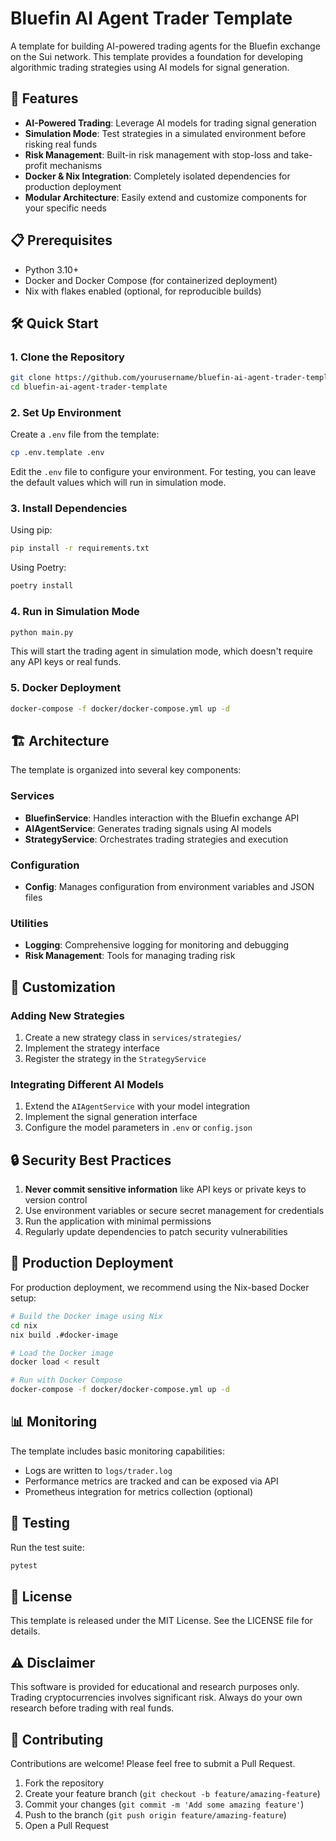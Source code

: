 # Bluefin AI Agent Trader Template

A template for building AI-powered trading agents for the Bluefin exchange on the Sui network. This template provides a foundation for developing algorithmic trading strategies using AI models for signal generation.

## 🚀 Features

- **AI-Powered Trading**: Leverage AI models for trading signal generation
- **Simulation Mode**: Test strategies in a simulated environment before risking real funds
- **Risk Management**: Built-in risk management with stop-loss and take-profit mechanisms
- **Docker & Nix Integration**: Completely isolated dependencies for production deployment
- **Modular Architecture**: Easily extend and customize components for your specific needs

## 📋 Prerequisites

- Python 3.10+
- Docker and Docker Compose (for containerized deployment)
- Nix with flakes enabled (optional, for reproducible builds)

## 🛠️ Quick Start

### 1. Clone the Repository

```bash
git clone https://github.com/yourusername/bluefin-ai-agent-trader-template.git
cd bluefin-ai-agent-trader-template
```

### 2. Set Up Environment

Create a `.env` file from the template:

```bash
cp .env.template .env
```

Edit the `.env` file to configure your environment. For testing, you can leave the default values which will run in simulation mode.

### 3. Install Dependencies

Using pip:

```bash
pip install -r requirements.txt
```

Using Poetry:

```bash
poetry install
```

### 4. Run in Simulation Mode

```bash
python main.py
```

This will start the trading agent in simulation mode, which doesn't require any API keys or real funds.

### 5. Docker Deployment

```bash
docker-compose -f docker/docker-compose.yml up -d
```

## 🏗️ Architecture

The template is organized into several key components:

### Services

- **BluefinService**: Handles interaction with the Bluefin exchange API
- **AIAgentService**: Generates trading signals using AI models
- **StrategyService**: Orchestrates trading strategies and execution

### Configuration

- **Config**: Manages configuration from environment variables and JSON files

### Utilities

- **Logging**: Comprehensive logging for monitoring and debugging
- **Risk Management**: Tools for managing trading risk

## 🔧 Customization

### Adding New Strategies

1. Create a new strategy class in `services/strategies/`
2. Implement the strategy interface
3. Register the strategy in the `StrategyService`

### Integrating Different AI Models

1. Extend the `AIAgentService` with your model integration
2. Implement the signal generation interface
3. Configure the model parameters in `.env` or `config.json`

## 🔒 Security Best Practices

1. **Never commit sensitive information** like API keys or private keys to version control
2. Use environment variables or secure secret management for credentials
3. Run the application with minimal permissions
4. Regularly update dependencies to patch security vulnerabilities

## 🚢 Production Deployment

For production deployment, we recommend using the Nix-based Docker setup:

```bash
# Build the Docker image using Nix
cd nix
nix build .#docker-image

# Load the Docker image
docker load < result

# Run with Docker Compose
docker-compose -f docker/docker-compose.yml up -d
```

## 📊 Monitoring

The template includes basic monitoring capabilities:

- Logs are written to `logs/trader.log`
- Performance metrics are tracked and can be exposed via API
- Prometheus integration for metrics collection (optional)

## 🧪 Testing

Run the test suite:

```bash
pytest
```

## 📝 License

This template is released under the MIT License. See the LICENSE file for details.

## ⚠️ Disclaimer

This software is provided for educational and research purposes only. Trading cryptocurrencies involves significant risk. Always do your own research before trading with real funds.

## 🤝 Contributing

Contributions are welcome! Please feel free to submit a Pull Request.

1. Fork the repository
2. Create your feature branch (`git checkout -b feature/amazing-feature`)
3. Commit your changes (`git commit -m 'Add some amazing feature'`)
4. Push to the branch (`git push origin feature/amazing-feature`)
5. Open a Pull Request
